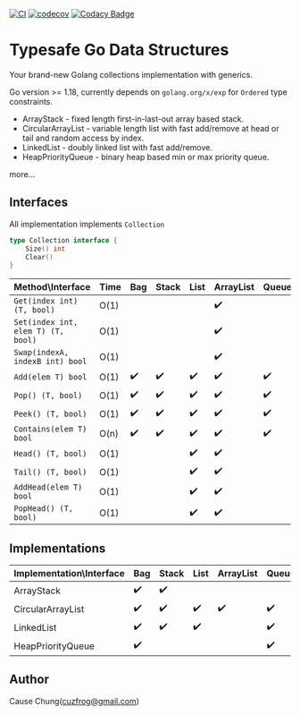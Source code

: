 [![CI](https://github.com/cuzfrog/tgods/actions/workflows/ci.yml/badge.svg)](https://github.com/cuzfrog/tgods/actions/workflows/ci.yml)
[![codecov](https://codecov.io/gh/cuzfrog/tgods/branch/master/graph/badge.svg?token=XIEG8JLDDW)](https://codecov.io/gh/cuzfrog/tgods)
[![Codacy Badge](https://app.codacy.com/project/badge/Grade/c1532de0f9ff4fcd9f2ec7b63792b37d)](https://www.codacy.com/gh/cuzfrog/tgods/dashboard?utm_source=github.com&amp;utm_medium=referral&amp;utm_content=cuzfrog/tgods&amp;utm_campaign=Badge_Grade)
# Typesafe Go Data Structures

Your brand-new Golang collections implementation with generics.

Go version >= 1.18, currently depends on `golang.org/x/exp` for `Ordered` type constraints.

* ArrayStack - fixed length first-in-last-out array based stack.
* CircularArrayList - variable length list with fast add/remove at head or tail and random access by index.
* LinkedList - doubly linked list with fast add/remove.
* HeapPriorityQueue - binary heap based min or max priority queue.

more...

## Interfaces

All implementation implements `Collection`
```go
type Collection interface {
	Size() int
	Clear()
}
```

| Method\Interface                   | Time | Bag                | Stack              | List               | ArrayList          | Queue              | Deque              |
|------------------------------------|------|--------------------|--------------------|--------------------|--------------------|--------------------|--------------------|
| `Get(index int) (T, bool)`         | O(1) |                    |                    |                    | :heavy_check_mark: |                    |                    |
| `Set(index int, elem T) (T, bool)` | O(1) |                    |                    |                    | :heavy_check_mark: |                    |                    |
| `Swap(indexA, indexB int) bool`    | O(1) |                    |                    |                    | :heavy_check_mark: |                    |                    |
| `Add(elem T) bool`                 | O(1) | :heavy_check_mark: | :heavy_check_mark: | :heavy_check_mark: | :heavy_check_mark: | :heavy_check_mark: | :heavy_check_mark: |
| `Pop() (T, bool)`                  | O(1) | :heavy_check_mark: | :heavy_check_mark: | :heavy_check_mark: | :heavy_check_mark: | :heavy_check_mark: | :heavy_check_mark: |
| `Peek() (T, bool)`                 | O(1) | :heavy_check_mark: | :heavy_check_mark: | :heavy_check_mark: | :heavy_check_mark: | :heavy_check_mark: | :heavy_check_mark: |
| `Contains(elem T) bool`            | O(n) | :heavy_check_mark: | :heavy_check_mark: | :heavy_check_mark: | :heavy_check_mark: | :heavy_check_mark: | :heavy_check_mark: |
| `Head() (T, bool)`                 | O(1) |                    |                    | :heavy_check_mark: | :heavy_check_mark: |                    | :heavy_check_mark: |
| `Tail() (T, bool)`                 | O(1) |                    |                    | :heavy_check_mark: | :heavy_check_mark: |                    |                    |
| `AddHead(elem T) bool`             | O(1) |                    |                    | :heavy_check_mark: | :heavy_check_mark: |                    | :heavy_check_mark: |
| `PopHead() (T, bool)`              | O(1) |                    |                    | :heavy_check_mark: | :heavy_check_mark: |                    | :heavy_check_mark: |

## Implementations

| Implementation\Interface | Bag                | Stack              | List               | ArrayList          | Queue              | Deque              |
|--------------------------|--------------------|--------------------|--------------------|--------------------|--------------------|--------------------|
| ArrayStack               | :heavy_check_mark: | :heavy_check_mark: |                    |                    |                    |                    |
| CircularArrayList        | :heavy_check_mark: | :heavy_check_mark: | :heavy_check_mark: | :heavy_check_mark: | :heavy_check_mark: | :heavy_check_mark: |
| LinkedList               | :heavy_check_mark: | :heavy_check_mark: | :heavy_check_mark: |                    | :heavy_check_mark: | :heavy_check_mark: |
| HeapPriorityQueue        | :heavy_check_mark: |                    |                    |                    | :heavy_check_mark: |                    |

## Author

Cause Chung(cuzfrog@gmail.com)